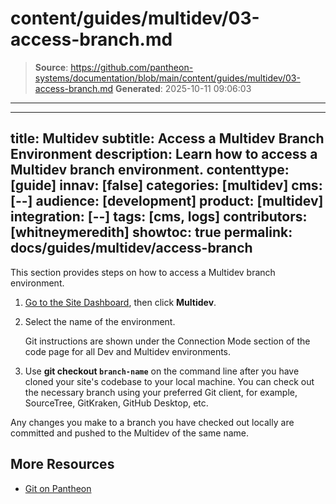 # content/guides/multidev/03-access-branch.md

> **Source**: https://github.com/pantheon-systems/documentation/blob/main/content/guides/multidev/03-access-branch.md
> **Generated**: 2025-10-11 09:06:03

---

---
title: Multidev
subtitle: Access a Multidev Branch Environment
description: Learn how to access a Multidev branch environment.
contenttype: [guide]
innav: [false]
categories: [multidev]
cms: [--]
audience: [development]
product: [multidev]
integration: [--]
tags: [cms, logs]
contributors: [whitneymeredith]
showtoc: true
permalink: docs/guides/multidev/access-branch
---

This section provides steps on how to access a Multidev branch environment.


1. [Go to the Site Dashboard](/guides/account-mgmt/workspace-sites-teams/sites#site-dashboard), then click **Multidev**.

1. Select the name of the environment.

    Git instructions are shown under the Connection Mode section of the code page for all Dev and Multidev environments.

1. Use **git checkout `branch-name`** on the command line after you have cloned your site's codebase to your local machine. You can check out the necessary branch using your preferred Git client, for example, SourceTree, GitKraken, GitHub Desktop, etc.

Any changes you make to a branch you have checked out locally are committed and pushed to the Multidev of the same name.

## More Resources

- [Git on Pantheon](/guides/git)